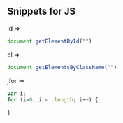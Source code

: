 ## Snippets for JS

id =>
```js
document.getElementById("")
```

cl =>
```js
document.getElementsByClassName("")
```

jfor =>
```js
var i;
for (i=0; i < .length; i++) {
  
}
```
